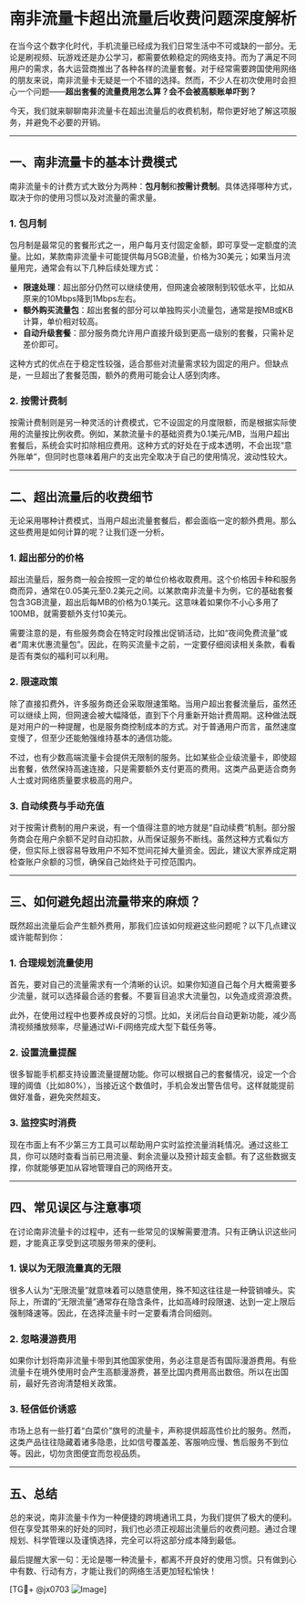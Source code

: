 # 南非流量卡超出流量后收费问题深度解析

在当今这个数字化时代，手机流量已经成为我们日常生活中不可或缺的一部分。无论是刷视频、玩游戏还是办公学习，都需要依赖稳定的网络支持。而为了满足不同用户的需求，各大运营商推出了各种各样的流量套餐。对于经常需要跨国使用网络的朋友来说，南非流量卡无疑是一个不错的选择。然而，不少人在初次使用时会担心一个问题——**超出套餐的流量费用怎么算？会不会被高额账单吓到？**

今天，我们就来聊聊南非流量卡在超出流量后的收费机制，帮你更好地了解这项服务，并避免不必要的开销。

---

## **一、南非流量卡的基本计费模式**

南非流量卡的计费方式大致分为两种：**包月制**和**按需计费制**。具体选择哪种方式，取决于你的使用习惯以及对流量的需求量。

### 1. 包月制
包月制是最常见的套餐形式之一，用户每月支付固定金额，即可享受一定额度的流量。比如，某款南非流量卡可能提供每月5GB流量，价格为30美元；如果当月流量用完，通常会有以下几种后续处理方式：
- **限速处理**：超出部分仍然可以继续使用，但网速会被限制到较低水平，比如从原来的10Mbps降到1Mbps左右。
- **额外购买流量包**：超出套餐的部分可以单独购买小流量包，通常是按MB或KB计算，单价相对较高。
- **自动升级套餐**：部分服务商允许用户直接升级到更高一级别的套餐，只需补足差价即可。

这种方式的优点在于稳定性较强，适合那些对流量需求较为固定的用户。但缺点是，一旦超出了套餐范围，额外的费用可能会让人感到肉疼。

### 2. 按需计费制
按需计费制则是另一种灵活的计费模式，它不设固定的月度限额，而是根据实际使用的流量按比例收费。例如，某款流量卡的基础资费为0.1美元/MB，当用户超出套餐后，系统会实时扣除相应费用。这种方式的好处在于成本透明，不会出现“意外账单”，但同时也意味着用户的支出完全取决于自己的使用情况，波动性较大。

---

## **二、超出流量后的收费细节**

无论采用哪种计费模式，当用户超出流量套餐后，都会面临一定的额外费用。那么这些费用是如何计算的呢？让我们逐一分析。

### 1. **超出部分的价格**
超出流量后，服务商一般会按照一定的单位价格收取费用。这个价格因卡种和服务商而异，通常在0.05美元至0.2美元之间。以某款南非流量卡为例，它的基础套餐包含3GB流量，超出后每MB的价格为0.1美元。这意味着如果你不小心多用了100MB，就需要额外支付10美元。

需要注意的是，有些服务商会在特定时段推出促销活动，比如“夜间免费流量”或者“周末优惠流量包”。因此，在购买流量卡之前，一定要仔细阅读相关条款，看看是否有类似的福利可以利用。

### 2. **限速政策**
除了直接扣费外，许多服务商还会采取限速策略。当用户超出套餐流量后，虽然还可以继续上网，但网速会被大幅降低，直到下个月重新开始计费周期。这种做法既是对用户的一种提醒，也是服务商控制成本的方式。对于普通用户而言，虽然速度变慢了，但至少还能勉强维持基本的通信功能。

不过，也有少数高端流量卡会提供无限制的服务。比如某些企业级流量卡，即使超出套餐，依然保持高速连接，只是需要额外支付更高的费用。这类产品更适合商务人士或对网络质量要求极高的用户。

### 3. **自动续费与手动充值**
对于按需计费制的用户来说，有一个值得注意的地方就是“自动续费”机制。部分服务商会在用户余额不足时自动扣款，从而保证服务不断线。虽然这种方式看似方便，但实际上很容易导致用户不知不觉间花掉大量资金。因此，建议大家养成定期检查账户余额的习惯，确保自己始终处于可控范围内。

---

## **三、如何避免超出流量带来的麻烦？**

既然超出流量后会产生额外费用，那我们应该如何规避这些问题呢？以下几点建议或许能帮到你：

### 1. **合理规划流量使用**
首先，要对自己的流量需求有一个清晰的认识。如果你知道自己每个月大概需要多少流量，就可以选择最合适的套餐。不要盲目追求大流量包，以免造成资源浪费。

此外，在使用过程中也要养成良好的习惯。比如，关闭后台自动更新功能，减少高清视频播放频率，尽量通过Wi-Fi网络完成大型下载任务等。

### 2. **设置流量提醒**
很多智能手机都支持设置流量提醒功能。你可以根据自己的套餐情况，设定一个合理的阈值（比如80%），当接近这个数值时，手机会发出警告信号。这样就能提前做好准备，避免突然超支。

### 3. **监控实时消费**
现在市面上有不少第三方工具可以帮助用户实时监控流量消耗情况。通过这些工具，你可以随时查看当前已用流量、剩余流量以及预计超支金额。有了这些数据支撑，你就能够更加从容地管理自己的网络开支。

---

## **四、常见误区与注意事项**

在讨论南非流量卡的过程中，还有一些常见的误解需要澄清。只有正确认识这些问题，才能真正享受到这项服务带来的便利。

### 1. **误以为无限流量真的无限**
很多人认为“无限流量”就意味着可以随意使用，殊不知这往往是一种营销噱头。实际上，所谓的“无限流量”通常存在隐含条件，比如高峰时段限速、达到一定上限后强制降速等。因此，在选择流量卡时一定要看清合同细则。

### 2. **忽略漫游费用**
如果你计划将南非流量卡带到其他国家使用，务必注意是否有国际漫游费用。有些流量卡在境外使用时会产生高额漫游费，甚至比国内费用高出数倍。所以在出国前，最好先咨询清楚相关政策。

### 3. **轻信低价诱惑**
市场上总有一些打着“白菜价”旗号的流量卡，声称提供超高性价比的服务。然而，这类产品往往隐藏着诸多隐患，比如信号覆盖差、客服响应慢、售后服务不到位等。因此，切勿贪图便宜而忽视品质。

---

## **五、总结**

总的来说，南非流量卡作为一种便捷的跨境通讯工具，为我们提供了极大的便利。但在享受其带来的好处的同时，我们也必须正视超出流量后的收费问题。通过合理规划、科学管理以及谨慎选择，完全可以将这部分成本降到最低。

最后提醒大家一句：无论是哪一种流量卡，都离不开良好的使用习惯。只有做到心中有数、行动有方，才能让我们的网络生活更加轻松愉快！

[TG💪+ @jx0703 ![Image](https://github.com/user-attachments/assets/dbca1d08-cadb-493c-b0ec-ad6f7a83f270)]